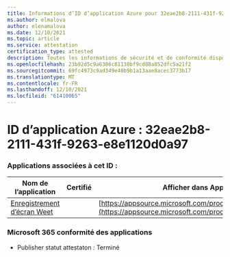 ```yaml
---
title: Informations d’ID d’application Azure pour 32eae2b8-2111-431f-9263-e8e1120d0a97
ms.author: elmalova
author: elenamalova
ms.date: 12/10/2021
ms.topic: article
ms.service: attestation
certification_type: attested
description: Toutes les informations de sécurité et de conformité disponibles pour 32eae2b8-2111-431f-9263-e8e1120d0a97.
ms.openlocfilehash: 23b92d5c9a6386c81138bf9cd88a852dfc5a21f2
ms.sourcegitcommit: 69fc4973c9ad349e40b9b1a13aae8acec3773b17
ms.translationtype: MT
ms.contentlocale: fr-FR
ms.lasthandoff: 12/10/2021
ms.locfileid: "61410065"
---
```

# <a name="azure-app-id-32eae2b8-2111-431f-9263-e8e1120d0a97"></a>ID d’application Azure : 32eae2b8-2111-431f-9263-e8e1120d0a97


### <a name="apps-associated-with-this-id"></a>Applications associées à cet ID :
| **Nom de l’application** | **Certifié** | **Afficher dans AppSource** |
|--------------|---------------|-----------------------|
| [Enregistrement d’écran Weet](https://docs.microsoft.com/microsoft-365-app-certification/forward/WA200003284) |  | [https://appsource.microsoft.com/product/office/WA200003284](https://appsource.microsoft.com/product/office/WA200003284) |

### <a name="microsoft-365-app-compliance-status"></a>Microsoft 365 conformité des applications
- Publisher statut attestaton : Terminé
